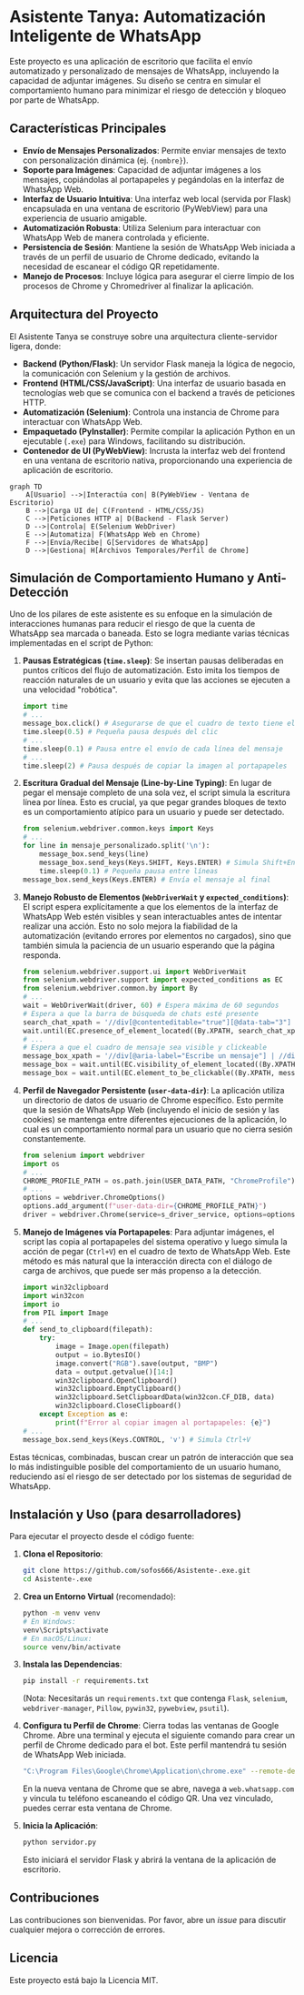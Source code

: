 # Asistente Tanya: Automatización Inteligente de WhatsApp

Este proyecto es una aplicación de escritorio que facilita el envío automatizado y personalizado de mensajes de WhatsApp, incluyendo la capacidad de adjuntar imágenes. Su diseño se centra en simular el comportamiento humano para minimizar el riesgo de detección y bloqueo por parte de WhatsApp.

## Características Principales

-   **Envío de Mensajes Personalizados**: Permite enviar mensajes de texto con personalización dinámica (ej. `{nombre}`).
-   **Soporte para Imágenes**: Capacidad de adjuntar imágenes a los mensajes, copiándolas al portapapeles y pegándolas en la interfaz de WhatsApp Web.
-   **Interfaz de Usuario Intuitiva**: Una interfaz web local (servida por Flask) encapsulada en una ventana de escritorio (PyWebView) para una experiencia de usuario amigable.
-   **Automatización Robusta**: Utiliza Selenium para interactuar con WhatsApp Web de manera controlada y eficiente.
-   **Persistencia de Sesión**: Mantiene la sesión de WhatsApp Web iniciada a través de un perfil de usuario de Chrome dedicado, evitando la necesidad de escanear el código QR repetidamente.
-   **Manejo de Procesos**: Incluye lógica para asegurar el cierre limpio de los procesos de Chrome y Chromedriver al finalizar la aplicación.

## Arquitectura del Proyecto

El Asistente Tanya se construye sobre una arquitectura cliente-servidor ligera, donde:

-   **Backend (Python/Flask)**: Un servidor Flask maneja la lógica de negocio, la comunicación con Selenium y la gestión de archivos.
-   **Frontend (HTML/CSS/JavaScript)**: Una interfaz de usuario basada en tecnologías web que se comunica con el backend a través de peticiones HTTP.
-   **Automatización (Selenium)**: Controla una instancia de Chrome para interactuar con WhatsApp Web.
-   **Empaquetado (PyInstaller)**: Permite compilar la aplicación Python en un ejecutable (`.exe`) para Windows, facilitando su distribución.
-   **Contenedor de UI (PyWebView)**: Incrusta la interfaz web del frontend en una ventana de escritorio nativa, proporcionando una experiencia de aplicación de escritorio.

```mermaid
graph TD
    A[Usuario] -->|Interactúa con| B(PyWebView - Ventana de Escritorio)
    B -->|Carga UI de| C(Frontend - HTML/CSS/JS)
    C -->|Peticiones HTTP a| D(Backend - Flask Server)
    D -->|Controla| E(Selenium WebDriver)
    E -->|Automatiza| F(WhatsApp Web en Chrome)
    F -->|Envía/Recibe| G[Servidores de WhatsApp]
    D -->|Gestiona| H[Archivos Temporales/Perfil de Chrome]
```

## Simulación de Comportamiento Humano y Anti-Detección

Uno de los pilares de este asistente es su enfoque en la simulación de interacciones humanas para reducir el riesgo de que la cuenta de WhatsApp sea marcada o baneada. Esto se logra mediante varias técnicas implementadas en el script de Python:

1.  **Pausas Estratégicas (`time.sleep`)**:
    Se insertan pausas deliberadas en puntos críticos del flujo de automatización. Esto imita los tiempos de reacción naturales de un usuario y evita que las acciones se ejecuten a una velocidad "robótica".

    ```python
    import time
    # ...
    message_box.click() # Asegurarse de que el cuadro de texto tiene el foco
    time.sleep(0.5) # Pequeña pausa después del clic
    # ...
    time.sleep(0.1) # Pausa entre el envío de cada línea del mensaje
    # ...
    time.sleep(2) # Pausa después de copiar la imagen al portapapeles
    ```

2.  **Escritura Gradual del Mensaje (Line-by-Line Typing)**:
    En lugar de pegar el mensaje completo de una sola vez, el script simula la escritura línea por línea. Esto es crucial, ya que pegar grandes bloques de texto es un comportamiento atípico para un usuario y puede ser detectado.

    ```python
    from selenium.webdriver.common.keys import Keys
    # ...
    for line in mensaje_personalizado.split('\n'):
        message_box.send_keys(line)
        message_box.send_keys(Keys.SHIFT, Keys.ENTER) # Simula Shift+Enter para nueva línea
        time.sleep(0.1) # Pequeña pausa entre líneas
    message_box.send_keys(Keys.ENTER) # Envía el mensaje al final
    ```

3.  **Manejo Robusto de Elementos (`WebDriverWait` y `expected_conditions`)**:
    El script espera explícitamente a que los elementos de la interfaz de WhatsApp Web estén visibles y sean interactuables antes de intentar realizar una acción. Esto no solo mejora la fiabilidad de la automatización (evitando errores por elementos no cargados), sino que también simula la paciencia de un usuario esperando que la página responda.

    ```python
    from selenium.webdriver.support.ui import WebDriverWait
    from selenium.webdriver.support import expected_conditions as EC
    from selenium.webdriver.common.by import By
    # ...
    wait = WebDriverWait(driver, 60) # Espera máxima de 60 segundos
    # Espera a que la barra de búsqueda de chats esté presente
    search_chat_xpath = '//div[@contenteditable="true"][@data-tab="3"] | //div[@role="textbox"][@title="Buscar o iniciar un chat"]';
    wait.until(EC.presence_of_element_located((By.XPATH, search_chat_xpath)))
    # ...
    # Espera a que el cuadro de mensaje sea visible y clickeable
    message_box_xpath = '//div[@aria-label="Escribe un mensaje"] | //div[@contenteditable="true"][@data-tab="10"]';
    message_box = wait.until(EC.visibility_of_element_located((By.XPATH, message_box_xpath)))
    message_box = wait.until(EC.element_to_be_clickable((By.XPATH, message_box_xpath)))
    ```

4.  **Perfil de Navegador Persistente (`user-data-dir`)**:
    La aplicación utiliza un directorio de datos de usuario de Chrome específico. Esto permite que la sesión de WhatsApp Web (incluyendo el inicio de sesión y las cookies) se mantenga entre diferentes ejecuciones de la aplicación, lo cual es un comportamiento normal para un usuario que no cierra sesión constantemente.

    ```python
    from selenium import webdriver
    import os
    # ...
    CHROME_PROFILE_PATH = os.path.join(USER_DATA_PATH, "ChromeProfile")
    # ...
    options = webdriver.ChromeOptions()
    options.add_argument(f"user-data-dir={CHROME_PROFILE_PATH}")
    driver = webdriver.Chrome(service=s_driver_service, options=options)
    ```

5.  **Manejo de Imágenes vía Portapapeles**:
    Para adjuntar imágenes, el script las copia al portapapeles del sistema operativo y luego simula la acción de pegar (`Ctrl+V`) en el cuadro de texto de WhatsApp Web. Este método es más natural que la interacción directa con el diálogo de carga de archivos, que puede ser más propenso a la detección.

    ```python
    import win32clipboard
    import win32con
    import io
    from PIL import Image
    # ...
    def send_to_clipboard(filepath):
        try:
            image = Image.open(filepath)
            output = io.BytesIO()
            image.convert("RGB").save(output, "BMP")
            data = output.getvalue()[14:]
            win32clipboard.OpenClipboard()
            win32clipboard.EmptyClipboard()
            win32clipboard.SetClipboardData(win32con.CF_DIB, data)
            win32clipboard.CloseClipboard()
        except Exception as e:
            print(f"Error al copiar imagen al portapapeles: {e}")
    # ...
    message_box.send_keys(Keys.CONTROL, 'v') # Simula Ctrl+V
    ```

Estas técnicas, combinadas, buscan crear un patrón de interacción que sea lo más indistinguible posible del comportamiento de un usuario humano, reduciendo así el riesgo de ser detectado por los sistemas de seguridad de WhatsApp.

## Instalación y Uso (para desarrolladores)

Para ejecutar el proyecto desde el código fuente:

1.  **Clona el Repositorio**:
    ```bash
    git clone https://github.com/sofos666/Asistente-.exe.git
    cd Asistente-.exe
    ```

2.  **Crea un Entorno Virtual** (recomendado):
    ```bash
    python -m venv venv
    # En Windows:
    venv\Scripts\activate
    # En macOS/Linux:
    source venv/bin/activate
    ```

3.  **Instala las Dependencias**:
    ```bash
    pip install -r requirements.txt
    ```
    (Nota: Necesitarás un `requirements.txt` que contenga `Flask`, `selenium`, `webdriver-manager`, `Pillow`, `pywin32`, `pywebview`, `psutil`).

4.  **Configura tu Perfil de Chrome**:
    Cierra todas las ventanas de Google Chrome. Abre una terminal y ejecuta el siguiente comando para crear un perfil de Chrome dedicado para el bot. Este perfil mantendrá tu sesión de WhatsApp Web iniciada.
    ```bash
    "C:\Program Files\Google\Chrome\Application\chrome.exe" --remote-debugging-port=9222 --user-data-dir="C:\Users\elloc\AsistenteTanyaData\ChromeProfile"
    ```
    En la nueva ventana de Chrome que se abre, navega a `web.whatsapp.com` y vincula tu teléfono escaneando el código QR. Una vez vinculado, puedes cerrar esta ventana de Chrome.

5.  **Inicia la Aplicación**:
    ```bash
    python servidor.py
    ```
    Esto iniciará el servidor Flask y abrirá la ventana de la aplicación de escritorio.

## Contribuciones

Las contribuciones son bienvenidas. Por favor, abre un *issue* para discutir cualquier mejora o corrección de errores.

## Licencia

Este proyecto está bajo la Licencia MIT.

